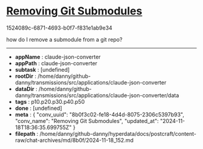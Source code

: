# [Removing Git Submodules](https://claude.ai/chat/8b0f3c02-fe18-4d4d-8075-2306c5397b93)

1524089c-6871-4693-b0f7-f831e1ab9e34

how do I remove a submodule from a git repo?

---

* **appName** : claude-json-converter
* **appPath** : claude-json-converter
* **subtask** : [undefined]
* **rootDir** : /home/danny/github-danny/transmissions/src/applications/claude-json-converter
* **dataDir** : /home/danny/github-danny/transmissions/src/applications/claude-json-converter/data
* **tags** : p10.p20.p30.p40.p50
* **done** : [undefined]
* **meta** : {
  "conv_uuid": "8b0f3c02-fe18-4d4d-8075-2306c5397b93",
  "conv_name": "Removing Git Submodules",
  "updated_at": "2024-11-18T18:36:35.699755Z"
}
* **filepath** : /home/danny/github-danny/hyperdata/docs/postcraft/content-raw/chat-archives/md/8b0f/2024-11-18_152.md